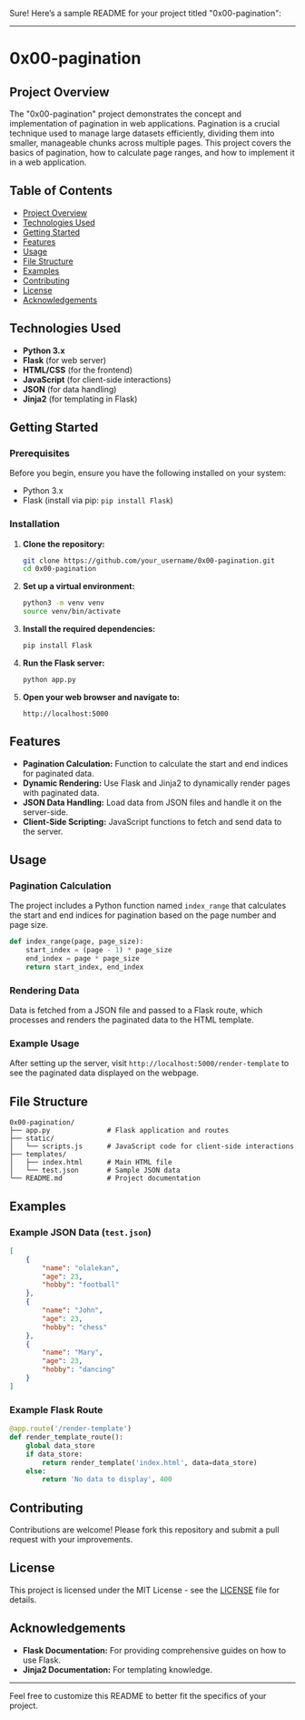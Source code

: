 Sure! Here’s a sample README for your project titled "0x00-pagination":

---

# 0x00-pagination

## Project Overview

The "0x00-pagination" project demonstrates the concept and implementation of pagination in web applications. Pagination is a crucial technique used to manage large datasets efficiently, dividing them into smaller, manageable chunks across multiple pages. This project covers the basics of pagination, how to calculate page ranges, and how to implement it in a web application.

## Table of Contents

- [Project Overview](#project-overview)
- [Technologies Used](#technologies-used)
- [Getting Started](#getting-started)
- [Features](#features)
- [Usage](#usage)
- [File Structure](#file-structure)
- [Examples](#examples)
- [Contributing](#contributing)
- [License](#license)
- [Acknowledgements](#acknowledgements)

## Technologies Used

- **Python 3.x**
- **Flask** (for web server)
- **HTML/CSS** (for the frontend)
- **JavaScript** (for client-side interactions)
- **JSON** (for data handling)
- **Jinja2** (for templating in Flask)

## Getting Started

### Prerequisites

Before you begin, ensure you have the following installed on your system:

- Python 3.x
- Flask (install via pip: `pip install Flask`)

### Installation

1. **Clone the repository:**

   ```bash
   git clone https://github.com/your_username/0x00-pagination.git
   cd 0x00-pagination
   ```

2. **Set up a virtual environment:**

   ```bash
   python3 -m venv venv
   source venv/bin/activate
   ```

3. **Install the required dependencies:**

   ```bash
   pip install Flask
   ```

4. **Run the Flask server:**

   ```bash
   python app.py
   ```

5. **Open your web browser and navigate to:**

   ```
   http://localhost:5000
   ```

## Features

- **Pagination Calculation:** Function to calculate the start and end indices for paginated data.
- **Dynamic Rendering:** Use Flask and Jinja2 to dynamically render pages with paginated data.
- **JSON Data Handling:** Load data from JSON files and handle it on the server-side.
- **Client-Side Scripting:** JavaScript functions to fetch and send data to the server.

## Usage

### Pagination Calculation

The project includes a Python function named `index_range` that calculates the start and end indices for pagination based on the page number and page size.

```python
def index_range(page, page_size):
    start_index = (page - 1) * page_size
    end_index = page * page_size
    return start_index, end_index
```

### Rendering Data

Data is fetched from a JSON file and passed to a Flask route, which processes and renders the paginated data to the HTML template.

### Example Usage

After setting up the server, visit `http://localhost:5000/render-template` to see the paginated data displayed on the webpage.

## File Structure

```plaintext
0x00-pagination/
├── app.py              # Flask application and routes
├── static/
│   └── scripts.js      # JavaScript code for client-side interactions
├── templates/
│   ├── index.html      # Main HTML file
│   └── test.json       # Sample JSON data
└── README.md           # Project documentation
```

## Examples

### Example JSON Data (`test.json`)

```json
[
    {
        "name": "olalekan",
        "age": 23,
        "hobby": "football"
    },
    {
        "name": "John",
        "age": 23,
        "hobby": "chess"
    },
    {
        "name": "Mary",
        "age": 23,
        "hobby": "dancing"
    }
]
```

### Example Flask Route

```python
@app.route('/render-template')
def render_template_route():
    global data_store
    if data_store:
        return render_template('index.html', data=data_store)
    else:
        return 'No data to display', 400
```

## Contributing

Contributions are welcome! Please fork this repository and submit a pull request with your improvements.

## License

This project is licensed under the MIT License - see the [LICENSE](LICENSE) file for details.

## Acknowledgements

- **Flask Documentation:** For providing comprehensive guides on how to use Flask.
- **Jinja2 Documentation:** For templating knowledge.

---

Feel free to customize this README to better fit the specifics of your project.